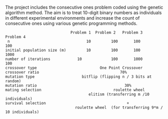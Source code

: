 The project includes the consecutive ones problem coded using the genetic algorithm method. 
The aim is to treat 10-digit binary numbers as individuals in different experimental environments and increase the count of consecutive ones using various genetic programming methods.


	                             Problem 1	Problem 2	Problem 3	Problem 4
     n	                                10	       100	     100	     100
    initial population size (m)	        10	       100	     100	     1000
    number of iterations	        10             100	     1000    	     100
    crossover type	                          One Point Crossover
    crossover ratio	                                   70%
    mutation type	                  bitflip (flipping n / 3 bits at random)
    mutation ratio                                   	 30%
    mating selection                            	roulette wheel 
                                         elitism (transferring m /10 individuals) 
    survival selection                                    + 
                                   roulette wheel  (for transferring 9*m / 10 individuals)

